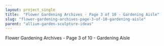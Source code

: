```yaml
---
layout: project_single
title:  "Flower Gardening Archives - Page 3 of 10 - Gardening Aisle"
slug: "flower-gardening-archives-page-3-of-10-gardening-aisle"
parent: "allium-garden-sculpture-ideas"
---
```

Flower Gardening Archives - Page 3 of 10 - Gardening Aisle